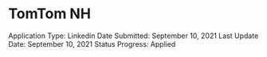 # TomTom NH

Application Type: Linkedin
Date Submitted: September 10, 2021
Last Update Date: September 10, 2021
Status Progress: Applied
